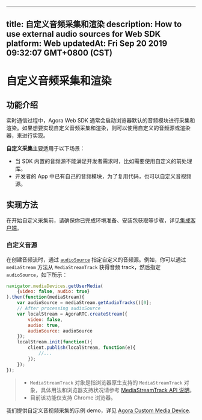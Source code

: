 
---
title: 自定义音频采集和渲染
description: How to use external audio sources for Web SDK
platform: Web
updatedAt: Fri Sep 20 2019 09:32:07 GMT+0800 (CST)
---
# 自定义音频采集和渲染
## 功能介绍

实时通信过程中，Agora Web SDK 通常会启动浏览器默认的音频模块进行采集和渲染。如果想要实现自定义音频采集和渲染，则可以使用自定义的音频源或渲染器，来进行实现。

**自定义采集**主要适用于以下场景：

- 当 SDK 内置的音频源不能满足开发者需求时，比如需要使用自定义的前处理库。
- 开发者的 App 中已有自己的音频模块，为了复用代码，也可以自定义音视频源。

## 实现方法

在开始自定义采集前，请确保你已完成环境准备、安装包获取等步骤，详见[集成客户端](../../cn/Voice/web_prepare.md)。

### 自定义音源

在创建音频流时，通过  [`audioSource`](https://docs.agora.io/cn/Voice/API%20Reference/web/interfaces/agorartc.streamspec.html#audiosource) 指定自定义的音频源。例如，你可以通过 `mediaStream` 方法从 `MediaStreamTrack` 获得音频 track，然后指定 `audioSource`，如下所示：

```javascript
navigator.mediaDevices.getUserMedia(
    {video: false, audio: true}
).then(function(mediaStream){
    var audioSource = mediaStream.getAudioTracks()[0];
    // After processing audioSource
    var localStream = AgoraRTC.createStream({
        video: false,
        audio: true,
        audioSource: audioSource
    });
    localStream.init(function(){
        client.publish(localStream, function(e){
            //...
        });
    });
});
```

> - `MediaStreamTrack` 对象是指浏览器原生支持的 `MediaStreamTrack` 对象，具体用法和浏览器支持状况请参考 [MediaStreamTrack API 说明](https://developer.mozilla.org/en-US/docs/Web/API/MediaStreamTrack)。
> - 目前该功能仅支持 Chrome 浏览器。

我们提供自定义音视频采集的示例 demo，详见  [Agora Custom Media Device](https://github.com/AgoraIO/Advanced-Video/tree/master/Custom-Media-Device/Agora-Custom-VideoSource-Web).
